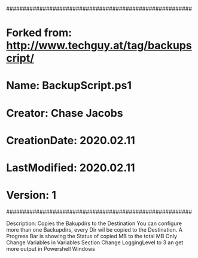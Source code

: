 ########################################################
# Forked from: http://www.techguy.at/tag/backupscript/
# Name: BackupScript.ps1                              
# Creator: Chase Jacobs
# CreationDate: 2020.02.11                              
# LastModified: 2020.02.11                               
# Version: 1
########################################################

Description: Copies the Bakupdirs to the Destination
You can configure more than one Backupdirs, every Dir
wil be copied to the Destination. A Progress Bar
is showing the Status of copied MB to the total MB
Only Change Variables in Variables Section
Change LoggingLevel to 3 an get more output in Powershell Windows


